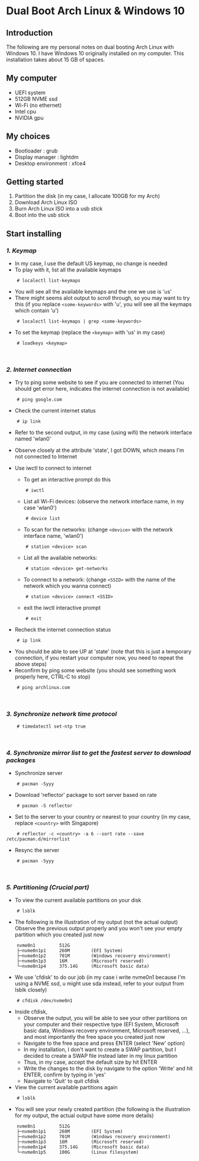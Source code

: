 # Dual Boot Arch Linux & Windows 10

## Introduction

The following are my personal notes on dual booting Arch Linux with Windows 10. I have Windows 10 originally installed on my computer. This installation takes about 15 GB of spaces.

## My computer

- UEFI system 
- 512GB NVME ssd
- Wi-Fi (no ethernet)
- Intel cpu
- NVIDIA gpu

## My choices

- Bootloader : grub
- Display manager : lightdm
- Desktop environment : xfce4

## Getting started

1. Partition the disk (in my case, I allocate 100GB for my Arch)
2. Download Arch Linux ISO
3. Burn Arch Linux ISO into a usb stick
4. Boot into the usb stick

## Start installing

### *1. Keymap*
- In my case, I use the default US keymap, no change is needed
- To play with it, list all the available keymaps
```console
    # localectl list-keymaps
```

- You will see all the available keymaps and the one we use is 'us'
- There might seems alot output to scroll through, so you may want to try this (if you replace ```<some-keywords>``` with 'u', you will see all the keymaps which contain 'u')
```console
    # localectl list-keymaps | grep <some-keywords>
```

- To set the keymap (replace the ```<keymap>``` with 'us' in my case)
```console
    # loadkeys <keymap>
```

&nbsp;
### *2. Internet connection*
- Try to ping some website to see if you are connected to internet (You should get error here, indicates the internet connection is not available)
```console
    # ping google.com
```

- Check the current internet status
```console
    # ip link
```
- Refer to the second output, in my case (using wifi) the network interface named 'wlan0'
- Observe closely at the attribute 'state', I got DOWN, which means I'm not connected to Internet
- Use iwctl to connect to internet
    - To get an interactive prompt do this
    ```console
        # iwctl
    ```

    - List all Wi-Fi devices: (observe the network interface name, in my case 'wlan0')
    ```console
        # device list
    ```

    - To scan for the networks: (change ```<device>``` with the network interface name, 'wlan0')
    ```console
        # station <device> scan
    ```
    
    - List all the available networks:
    ```console
        # station <device> get-networks
    ```

    - To connect to a network: (change ```<SSID>``` with the name of the network which you wanna connect)
    ```console
        # station <device> connect <SSID>
    ```

    - exit the iwctl interactive prompt
    ```console
        # exit
    ```

- Recheck the internet connection status
```console
    # ip link
```

- You should be able to see UP at 'state' (note that this is just a temporary connection, if you restart your computer now, you need to repeat the above steps)
- Reconfirm by ping some website (you should see something work properly here, CTRL-C to stop)
```console
    # ping archlinux.com
```

&nbsp;
### *3. Synchronize network time protocol*
```console
    # timedatectl set-ntp true
```

&nbsp;
### *4. Synchronize mirror list to get the fastest server to download packages*
- Synchronize server
```console
    # pacman -Syyy
```

- Download 'reflector' package to sort server based on rate
```console
    # pacman -S reflector
```

- Set to the server to your country or nearest to your country (in my case, replace ```<country>``` with Singapore)
```console
    # reflector -c <country> -a 6 --sort rate --save /etc/pacman.d/mirrorlist
```

- Resync the server
```console
    # pacman -Syyy
```

&nbsp;
### *5. Partitioning (Crucial part)*
- To view the current available partitions on your disk
```console
    # lsblk
```

- The following is the illustration of my output (not the actual output) Observe the previous output properly and you won't see your empty partition which you created just now
```output
    nvme0n1         512G
    ├─nvme0n1p1     260M        (EFI System)
    ├─nvme0n1p2     701M        (Windows recovery environment)
    ├─nvme0n1p3     16M         (Microsoft reserved)
    └─nvme0n1p4     375.14G     (Microsoft basic data)
```

- We use 'cfdisk' to do our job (in my case i write nvme0n1 because I'm using a NVME ssd, u might use sda instead, refer to your output from lsblk closely)
```console
    # cfdisk /dev/nvme0n1
```
- Inside cfdisk, 
    - Observe the output, you will be able to see your other partitions on your computer and their respective type (EFI System, Microsoft basic data, Windows recovery environment, Microsoft reserved, ...), and most importantly the free space you created just now
    - Navigate to the free space and press ENTER (select 'New' option)
    - In my installation, I don't want to create a SWAP partition, but I decided to create a SWAP file instead later in my linux partition
    - Thus, in my case, accept the default size by hit ENTER
    - Write the changes to the disk by navigate to the option 'Write' and hit ENTER, confirm by typing in 'yes'
    - Navigate to 'Quit' to quit cfdisk
- View the current available partitions again
```console
    # lsblk
```
- You will see your newly created partition (the following is the illustration for my output, the actual output have some more details)
```output
    nvme0n1         512G
    ├─nvme0n1p1     260M        (EFI System)
    ├─nvme0n1p2     701M        (Windows recovery environment)
    ├─nvme0n1p3     16M         (Microsoft reserved)
    ├─nvme0n1p4     375.14G     (Microsoft basic data)
    └─nvme0n1p5     100G        (Linux filesystem)
```